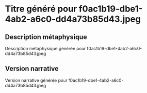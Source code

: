 # Titre généré pour f0ac1b19-dbe1-4ab2-a6c0-dd4a73b85d43.jpeg

## Description métaphysique
Description métaphysique générée pour f0ac1b19-dbe1-4ab2-a6c0-dd4a73b85d43.jpeg

## Version narrative
Version narrative générée pour f0ac1b19-dbe1-4ab2-a6c0-dd4a73b85d43.jpeg
